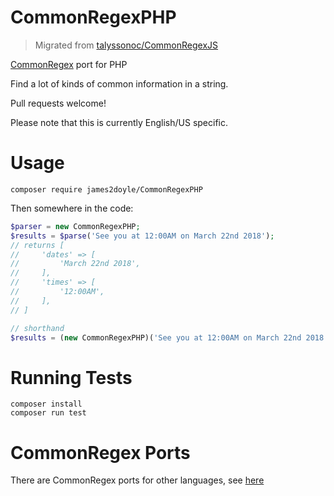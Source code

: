 CommonRegexPHP
===============

> Migrated from [talyssonoc/CommonRegexJS](https://github.com/talyssonoc/CommonRegexJS)

[CommonRegex](https://github.com/madisonmay/CommonRegex/ "CommonRegex") port for PHP

Find a lot of kinds of common information in a string.

Pull requests welcome!

Please note that this is currently English/US specific.

Usage
======

```
composer require james2doyle/CommonRegexPHP
```

Then somewhere in the code:

```php
$parser = new CommonRegexPHP;
$results = $parse('See you at 12:00AM on March 22nd 2018');
// returns [
//     'dates' => [
//         'March 22nd 2018',
//     ],
//     'times' => [
//         '12:00AM',
//     ],
// ]

// shorthand
$results = (new CommonRegexPHP)('See you at 12:00AM on March 22nd 2018');
```

Running Tests
===============

```
composer install
composer run test
```

CommonRegex Ports
==================
There are CommonRegex ports for other languages, see [here](https://github.com/madisonmay/CommonRegex/#commonregex-ports "CommonRegex ports")
